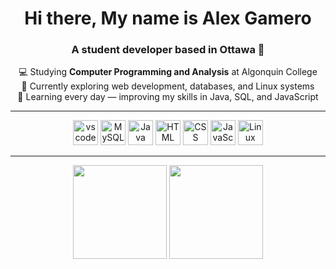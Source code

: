 <h1 align="center">Hi there, My name is Alex Gamero</h1>
<h3 align="center">A student developer based in Ottawa 🍁 </h3>

<p align="center">
  💻 Studying <strong>Computer Programming and Analysis</strong> at Algonquin College<br>
  🚀 Currently exploring web development, databases, and Linux systems<br>
  🌱 Learning every day — improving my skills in Java, SQL, and JavaScript<br>
</p>

---

<p align="center">
  <img src="https://cdn.jsdelivr.net/gh/devicons/devicon/icons/vscode/vscode-original.svg" height="40" alt="vscode logo"/>
  <img src="https://cdn.jsdelivr.net/gh/devicons/devicon/icons/mysql/mysql-original.svg" height="40" alt="MySQL/SQL" />
  <img src="https://cdn.jsdelivr.net/gh/devicons/devicon/icons/java/java-original.svg" height="40" alt="Java" />
  <img src="https://cdn.jsdelivr.net/gh/devicons/devicon/icons/html5/html5-original.svg" height="40" alt="HTML" />
  <img src="https://cdn.jsdelivr.net/gh/devicons/devicon/icons/css3/css3-original.svg" height="40" alt="CSS" />
  <img src="https://cdn.jsdelivr.net/gh/devicons/devicon/icons/javascript/javascript-original.svg" height="40" alt="JavaScript" />
  <img src="https://cdn.jsdelivr.net/gh/devicons/devicon/icons/linux/linux-original.svg" height="40" alt="Linux" />
</p>

---

<p align="center">
  <img src="https://github-readme-stats.vercel.app/api?username=alex-gamero&show_icons=true&theme=tokyonight&cache_seconds=3600" height="150" />
  <img src="https://github-readme-stats.vercel.app/api/top-langs/?username=alex-gamero&layout=compact&theme=tokyonight&cache_seconds=3600" height="150" />
</p>
